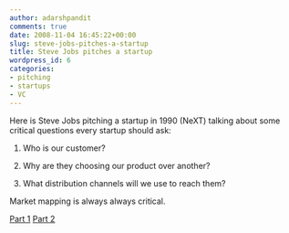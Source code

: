 ```yaml
---
author: adarshpandit
comments: true
date: 2008-11-04 16:45:22+00:00
slug: steve-jobs-pitches-a-startup
title: Steve Jobs pitches a startup
wordpress_id: 6
categories:
- pitching
- startups
- VC
---
```


Here is Steve Jobs pitching a startup in 1990 (NeXT) talking about some critical questions every startup should ask:



	
  1. Who is our customer?

	
  2. Why are they choosing our product over another?

	
  3. What distribution channels will we use to reach them?


Market mapping is always always critical.

[Part 1](http://www.youtube.com/watch?v=p9dmcRbuTMY)
[Part 2](youtube=http://www.youtube.com/watch?v=dn3Ex-5dPAo)
